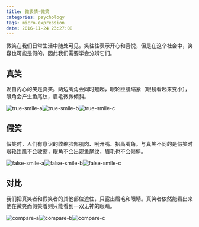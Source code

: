 ```yaml
---
title: 微表情-微笑
categories: psychology
tags: micro-expression
date: 2016-11-24 23:27:08
---
```


微笑在我们日常生活中随处可见。笑往往表示开心和喜悦，但是在这个社会中，笑容也可能是假的。因此我们需要学会分辨它们。
<!--more-->

## 真笑

发自内心的笑是真笑。两边嘴角会同时翘起，眼轮匝肌缩紧（眼镜看起来变小），眼角会产生鱼尾纹，眉毛微微倾斜。

![true-smile-a](./true-smile-a.jpg)![true-smile-b](./true-smile-b.jpg)![true-smile-c](./true-smile-c.jpg)

## 假笑

假笑时，人们有意识的收缩脸部肌肉、咧开嘴、抬高嘴角。与真笑不同的是假笑时眼轮匝肌不会收缩，眼角不会出现鱼尾纹，眉毛也不会倾斜。

![false-smile-a](./false-smile-a.jpg)![false-smile-b](./false-smile-b.jpg)![false-smile-c](./false-smile-c.jpg)

## 对比

我们把真笑者和假笑者的其他部位遮住，只露出眉毛和眼睛。真笑者依然能看出来他在微笑而假笑着则只能看到一双无神的眼睛。

![compare-a](./compare-a.jpg)![compare-b](./compare-b.jpg)![compare-c](./compare-c.jpg)
